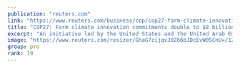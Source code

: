 ```yaml
---
publication: "reuters.com"
link: "https://www.reuters.com/business/cop/cop27-farm-climate-innovation-commitments-double-8-billion-2022-11-11/"
title: "COP27: Farm climate innovation commitments double to $8 billion"
excerpt: "An initiative led by the United States and the United Arab Emirates to help agriculture adapt to climate change and reduce emissions through innovation has doubled investment commitments to $8 billion"
image: "https://www.reuters.com/resizer/GhaG7zijqvJ8Z66bJDcEvW0SCnU=/1200x628/smart/filters:quality(80)/cloudfront-us-east-2.images.arcpublishing.com/reuters/6NBYZYIQYFKNZEDEJQ7TYJV4ZQ.jpg"
group: pro
rank: 19
---
```


